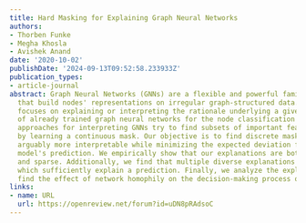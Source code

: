 ```yaml
---
title: Hard Masking for Explaining Graph Neural Networks
authors:
- Thorben Funke
- Megha Khosla
- Avishek Anand
date: '2020-10-02'
publishDate: '2024-09-13T09:52:58.233933Z'
publication_types:
- article-journal
abstract: Graph Neural Networks (GNNs) are a flexible and powerful family of models
  that build nodes' representations on irregular graph-structured data. This paper
  focuses on explaining or interpreting the rationale underlying a given prediction
  of already trained graph neural networks for the node classification task. Existing
  approaches for interpreting GNNs try to find subsets of important features and nodes
  by learning a continuous mask. Our objective is to find discrete masks that are
  arguably more interpretable while minimizing the expected deviation from the underlying
  model's prediction. We empirically show that our explanations are both more predictive
  and sparse. Additionally, we find that multiple diverse explanations are possible,
  which sufficiently explain a prediction. Finally, we analyze the explanations to
  find the effect of network homophily on the decision-making process of GNNs.
links:
- name: URL
  url: https://openreview.net/forum?id=uDN8pRAdsoC
---
```


